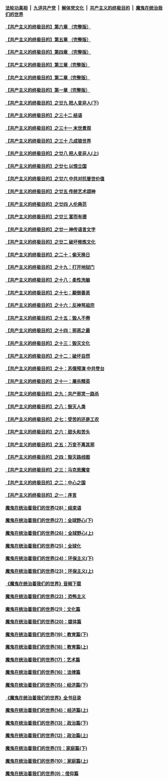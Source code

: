 ####  [法轮功真相](../../../../basic/blob/master/README.md?t=04160330) &nbsp;|&nbsp; [九评共产党](../../../../9ping.md/blob/master/README.md?t=04160330) &nbsp;|&nbsp; [解体党文化](../../../../jtdwh.md/blob/master/README.md?t=04160330)  &nbsp;|&nbsp; [共产主义的终极目的](../../../../gczydzjmd.md/blob/master/README.md?t=04160330) &nbsp;|&nbsp; [魔鬼在统治我们的世界](../../../../mgztzwmdsj.md/blob/master/README.md?t=04160330) 

#### [【共产主义的终极目的】第六章 （完整版）](../pages/nsc422/n11428913.md?t=04160330) 

#### [【共产主义的终极目的】第五章 （完整版）](../pages/nsc422/n11428912.md?t=04160330) 

#### [【共产主义的终极目的】第四章 （完整版）](../pages/nsc422/n11428907.md?t=04160330) 

#### [【共产主义的终极目的】第三章（完整版）](../pages/nsc422/n11428848.md?t=04160330) 

#### [【共产主义的终极目的】第二章（完整版）](../pages/nsc422/n11428831.md?t=04160330) 

#### [【共产主义的终极目的】第一章（完整版）](../pages/nsc422/n11417651.md?t=04160330) 

#### [【共产主义的终极目的】之廿九 把人变非人(下)](../pages/nsc422/n11344140.md?t=04160330) 

#### [【共产主义的终极目的】之三十二 结语](../pages/nsc422/n11360535.md?t=04160330) 

#### [【共产主义的终极目的】之三十一 末世景观](../pages/nsc422/n11351129.md?t=04160330) 

#### [【共产主义的终极目的】之三十 几成狼世界](../pages/nsc422/n11348280.md?t=04160330) 

#### [【共产主义的终极目的】之廿八 把人变非人(上)](../pages/nsc422/n11340492.md?t=04160330) 

#### [【共产主义的终极目的】之廿七 以恨立国](../pages/nsc422/n11336944.md?t=04160330) 

#### [【共产主义的终极目的】之廿六 中共对抗普世价值](../pages/nsc422/n11324785.md?t=04160330) 

#### [【共产主义的终极目的】之廿五 传统艺术颂神](../pages/nsc422/n11296396.md?t=04160330) 

#### [【共产主义的终极目的】之廿四 人伦典范](../pages/nsc422/n11296397.md?t=04160330) 

#### [【共产主义的终极目的】之廿三 富而有德](../pages/nsc422/n11283598.md?t=04160330) 

#### [【共产主义的终极目的】之廿一 神传语言文字](../pages/nsc422/n11263265.md?t=04160330) 

#### [【共产主义的终极目的】之廿二 破坏修炼文化](../pages/nsc422/n11245728.md?t=04160330) 

#### [【共产主义的终极目的】之二十：偷天换日](../pages/nsc422/n11238846.md?t=04160330) 

#### [【共产主义的终极目的】之十九：打开地狱门](../pages/nsc422/n11206376.md?t=04160330) 

#### [【共产主义的终极目的】之十八：柔性洗脑](../pages/nsc422/n11199994.md?t=04160330) 

#### [【共产主义的终极目的】之十七：颠倒善恶](../pages/nsc422/n11179782.md?t=04160330) 

#### [【共产主义的终极目的】之十六：反神骂祖宗](../pages/nsc422/n11166798.md?t=04160330) 

#### [【共产主义的终极目的】之十五：毁人不倦](../pages/nsc422/n11166792.md?t=04160330) 

#### [【共产主义的终极目的】之十四：邪恶之最](../pages/nsc422/n11150249.md?t=04160330) 

#### [【共产主义的终极目的】之十三：毁灭文化](../pages/nsc422/n11135227.md?t=04160330) 

#### [【共产主义的终极目的】之十二：破坏自然](../pages/nsc422/n11135214.md?t=04160330) 

#### [【共产主义的终极目的】之十：苏俄预演 中共登台](../pages/nsc422/n11118424.md?t=04160330) 

#### [【共产主义的终极目的】之十一：屠杀精英](../pages/nsc422/n11118442.md?t=04160330) 

#### [【共产主义的终极目的】之九：共产邪灵一路杀](../pages/nsc422/n11114139.md?t=04160330) 

#### [【共产主义的终极目的】之八：毁灭人类](../pages/nsc422/n11108503.md?t=04160330) 

#### [【共产主义的终极目的】之七：受苦的还是工农](../pages/nsc422/n11101809.md?t=04160330) 

#### [【共产主义的终极目的】之六：甜头和苦头](../pages/nsc422/n11096971.md?t=04160330) 

#### [【共产主义的终极目的】之五：万变不离其邪](../pages/nsc422/n11091285.md?t=04160330) 

#### [【共产主义的终极目的】之四：毁灭路线图](../pages/nsc422/n11086284.md?t=04160330) 

#### [【共产主义的终极目的】之三：马克思魔变](../pages/nsc422/n11061941.md?t=04160330) 

#### [【共产主义的终极目的】之二：中心之国](../pages/nsc422/n11047728.md?t=04160330) 

#### [【共产主义的终极目的】之一：序言](../pages/nsc422/n11086077.md?t=04160330) 

#### [魔鬼在统治着我们的世界(28)：结束语](../pages/nsc422/n10936246.md?t=04160330) 

#### [魔鬼在统治着我们的世界(27)：全球野心(下)](../pages/nsc422/n10928319.md?t=04160330) 

#### [魔鬼在统治着我们的世界(26)：全球野心(上)](../pages/nsc422/n10900318.md?t=04160330) 

#### [魔鬼在统治着我们的世界(25)：全球化](../pages/nsc422/n10788205.md?t=04160330) 

#### [魔鬼在统治着我们的世界(24)：环保主义(下)](../pages/nsc422/n10695307.md?t=04160330) 

#### [魔鬼在统治着我们的世界(23)：环保主义(上)](../pages/nsc422/n10688613.md?t=04160330) 

#### [《魔鬼在统治着我们的世界》音频下载](../pages/nsc422/n10635553.md?t=04160330) 

#### [魔鬼在统治着我们的世界(22)：恐怖主义](../pages/nsc422/n10614727.md?t=04160330) 

#### [魔鬼在统治着我们的世界(21)：文化篇](../pages/nsc422/n10597706.md?t=04160330) 

#### [魔鬼在统治着我们的世界(20)：媒体篇](../pages/nsc422/n10586579.md?t=04160330) 

#### [魔鬼在统治着我们的世界(19)：教育篇(下)](../pages/nsc422/n10564808.md?t=04160330) 

#### [魔鬼在统治着我们的世界(18)：教育篇(上)](../pages/nsc422/n10526970.md?t=04160330) 

#### [魔鬼在统治着我们的世界(17)：艺术篇](../pages/nsc422/n10499093.md?t=04160330) 

#### [魔鬼在统治着我们的世界(16)：法律篇](../pages/nsc422/n10485969.md?t=04160330) 

#### [魔鬼在统治着我们的世界(15)：经济篇(下)](../pages/nsc422/n10469975.md?t=04160330) 

#### [《魔鬼在统治着我们的世界》全书目录](../pages/nsc422/n10464261.md?t=04160330) 

#### [魔鬼在统治着我们的世界(14)：经济篇(上)](../pages/nsc422/n10457370.md?t=04160330) 

#### [魔鬼在统治着我们的世界(13)：政治篇(下)](../pages/nsc422/n10448270.md?t=04160330) 

#### [魔鬼在统治着我们的世界(12)：政治篇(上)](../pages/nsc422/n10444576.md?t=04160330) 

#### [魔鬼在统治着我们的世界(11)：家庭篇(下)](../pages/nsc422/n10440961.md?t=04160330) 

#### [魔鬼在统治着我们的世界(10)：家庭篇(上)](../pages/nsc422/n10435448.md?t=04160330) 

#### [魔鬼在统治着我们的世界(9)：信仰篇](../pages/nsc422/n10432159.md?t=04160330) 

